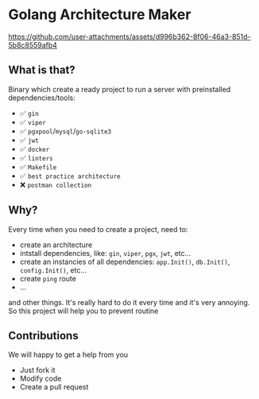 # Golang Architecture Maker

https://github.com/user-attachments/assets/d996b362-8f06-46a3-851d-5b8c8559afb4

## What is that?

Binary which create a ready project to run a server with preinstalled dependencies/tools:

- ✅ `gin`
- ✅ `viper`
- ✅ `pgxpool`/`mysql`/`go-sqlite3`
- ✅ `jwt`
- ✅ `docker`
- ✅ `linters`
- ✅ `Makefile`
- ✅ `best practice architecture`
- ❌ `postman collection`

## Why?

Every time when you need to create a project, need to:

- create an architecture
- intstall dependencies, like: `gin`, `viper`, `pgx`, `jwt`, etc...
- create an instancies of all dependencies: `app.Init()`, `db.Init()`, `config.Init()`, etc...
- create `ping` route
- ...

and other things. It's really hard to do it every time and it's very annoying. So this project
will help you to prevent routine

## Contributions

We will happy to get a help from you

- Just fork it
- Modify code
- Create a pull request
